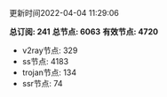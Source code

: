 更新时间2022-04-04 11:29:06

**总订阅: 241**
**总节点: 6063**
**有效节点: 4720**
- v2ray节点: 329
- ss节点: 4183
- trojan节点: 134
- ssr节点: 74

